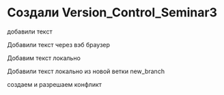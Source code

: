 ﻿# Создали Version_Control_Seminar3


добавили текст

Добавили текст через вэб браузер

Добавим текст локально

Добавили текст локально из новой ветки new_branch

создаем и разрешаем конфликт
